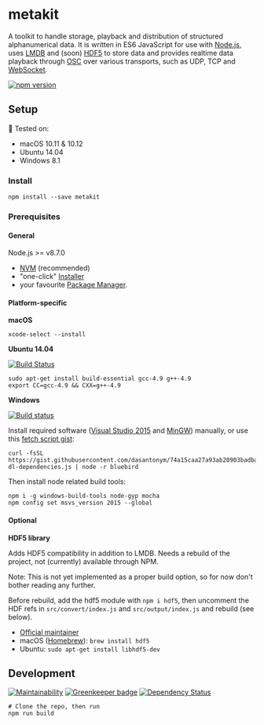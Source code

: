 # metakit

A toolkit to handle storage, playback and distribution of structured alphanumerical data. It is written in ES6 JavaScript for use with [Node.js](https://nodejs.org), uses [LMDB](https://en.wikipedia.org/wiki/Lightning_Memory-Mapped_Database) and (soon) [HDF5](https://support.hdfgroup.org/HDF5/) to store data and provides realtime data playback through [OSC](http://opensoundcontrol.org/osc) over various transports, such as UDP, TCP and [WebSocket](https://en.wikipedia.org/wiki/WebSocket).

[![npm version](https://badge.fury.io/js/metakit.svg)](https://badge.fury.io/js/metakit)

## Setup

:rocket: Tested on:
* macOS 10.11 & 10.12
* Ubuntu 14.04
* Windows 8.1

### Install

```shell
npm install --save metakit
```

### Prerequisites

#### General

Node.js >= v8.7.0
  - [NVM](https://github.com/creationix/nvm#installation) (recommended)
  - "one-click" [Installer](https://nodejs.org/en/download/current/)
  - your favourite
  [Package Manager](https://nodejs.org/en/download/package-manager/).

#### Platform-specific

**macOS**
```
xcode-select --install
```

**Ubuntu 14.04**

[![Build Status](https://travis-ci.org/PieceMeta/node-metakit.svg?branch=master)](https://travis-ci.org/PieceMeta/node-metakit)

```
sudo apt-get install build-essential gcc-4.9 g++-4.9
export CC=gcc-4.9 && CXX=g++-4.9
```

**Windows**

[![Build status](https://ci.appveyor.com/api/projects/status/2ca1sqrv6p3x98i1?svg=true)](https://ci.appveyor.com/project/dasantonym/node-metakit)

Install required software ([Visual Studio 2015](https://www.visualstudio.com/downloads/) and [MinGW](https://sourceforge.net/projects/mingw/files/Installer/)) manually, or use this [fetch script gist](https://gist.github.com/dasantonym/74a15caa27a93ab20903badba94783b5):

```shell
curl -fsSL https://gist.githubusercontent.com/dasantonym/74a15caa27a93ab20903badba94783b5/raw/mtk-dl-dependencies.js | node -r bluebird
```

Then install node related build tools:

```shell
npm i -g windows-build-tools node-gyp mocha
npm config set msvs_version 2015 --global
```

#### Optional

**HDF5 library**

Adds HDF5 compatibility in addition to LMDB. Needs a rebuild of the project, not (currently) available through NPM.

Note: This is not yet implemented as a proper build option, so for now don't bother reading any further.

Before rebuild, add the hdf5 module with ``npm i hdf5``, then uncomment the HDF refs in ``src/convert/index.js`` and ``src/output/index.js`` and rebuild (see below).

  - [Official maintainer](https://www.hdfgroup.org/downloads/hdf5/)
  - macOS ([Homebrew](https://docs.brew.sh/Installation.html)):
  ``brew install hdf5``
  - Ubuntu: ``sudo apt-get install libhdf5-dev``

## Development

[![Maintainability](https://api.codeclimate.com/v1/badges/7f4dbdb7d4dc17aa9dcb/maintainability)](https://codeclimate.com/github/PieceMeta/node-metakit/maintainability)
[![Greenkeeper badge](https://badges.greenkeeper.io/PieceMeta/node-metakit.svg)](https://greenkeeper.io/)
[![Dependency Status](https://gemnasium.com/badges/github.com/PieceMeta/node-metakit.svg)](https://gemnasium.com/github.com/PieceMeta/node-metakit)

```shell
# Clone the repo, then run
npm run build
```
